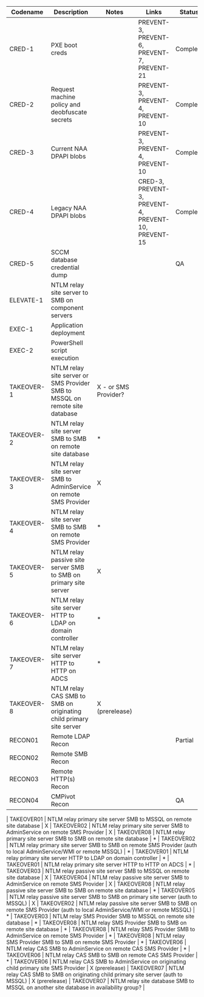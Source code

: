 | Codename | Description | Notes | Links | Status |
|----------|-------------|-------| ----- | ------ |
| CRED-1 | PXE boot creds | | PREVENT-3, PREVENT-6, PREVENT-7, PREVENT-21 | Complete |
| CRED-2 | Request machine policy and deobfuscate secrets | | PREVENT-3, PREVENT-4, PREVENT-10 | Complete
| CRED-3 | Current NAA DPAPI blobs | | PREVENT-3, PREVENT-4, PREVENT-10 | Complete
| CRED-4 | Legacy NAA DPAPI blobs | | CRED-3, PREVENT-3, PREVENT-4, PREVENT-10, PREVENT-15 | Complete
| CRED-5 | SCCM database credential dump | | | QA
| ELEVATE-1 | NTLM relay site server to SMB on component servers |
| EXEC-1 | Application deployment |
| EXEC-2 | PowerShell script execution |
| TAKEOVER-1 | NTLM relay site server or SMS Provider SMB to MSSQL on remote site database | X - or SMS Provider?
| TAKEOVER-2 | NTLM relay site server SMB to SMB on remote site database | *
| TAKEOVER-3 | NTLM relay site server SMB to AdminService on remote SMS Provider | X
| TAKEOVER-4 | NTLM relay site server SMB to SMB on remote SMS Provider | *
| TAKEOVER-5 | NTLM relay passive site server SMB to SMB on primary site server | X
| TAKEOVER-6 | NTLM relay site server HTTP to LDAP on domain controller | *
| TAKEOVER-7 | NTLM relay site server HTTP to HTTP on ADCS | *
| TAKEOVER-8 | NTLM relay CAS SMB to SMB on originating child primary site server | X (prerelease)
| RECON01 | Remote LDAP Recon | | | Partial
| RECON02| Remote SMB Recon |
| RECON03| Remote HTTP(s) Recon |
| RECON04| CMPivot Recon | | | QA

| TAKEOVER01 | NTLM relay primary site server SMB to MSSQL on remote site database | X
| TAKEOVER02 | NTLM relay primary site server SMB to AdminService on remote SMS Provider | X
| TAKEOVER08 | NTLM relay primary site server SMB to SMB on remote site database | *
| TAKEOVER02 | NTLM relay primary site server SMB to SMB on remote SMS Provider (auth to local AdminService/WMI or remote MSSQL) | *
| TAKEOVER01 | NTLM relay primary site server HTTP to LDAP on domain controller | *
| TAKEOVER01 | NTLM relay primary site server HTTP to HTTP on ADCS | *
| TAKEOVER03 | NTLM relay passive site server SMB to MSSQL on remote site database | X
| TAKEOVER04 | NTLM relay passive site server SMB to AdminService on remote SMS Provider | X
| TAKEOVER08 | NTLM relay passive site server SMB to SMB on remote site database | *
| TAKEOVER05 | NTLM relay passive site server SMB to SMB on primary site server (auth to MSSQL) | X
| TAKEOVER02 | NTLM relay passive site server SMB to SMB on remote SMS Provider (auth to local AdminService/WMI or remote MSSQL) | *
| TAKEOVER03 | NTLM relay SMS Provider SMB to MSSQL on remote site database | *
| TAKEOVER08 | NTLM relay SMS Provider SMB to SMB on remote site database | *
| TAKEOVER08 | NTLM relay SMS Provider SMB to AdminService on remote SMS Provider | *
| TAKEOVER08 | NTLM relay SMS Provider SMB to SMB on remote SMS Provider | *
| TAKEOVER06 | NTLM relay CAS SMB to AdminService on remote CAS SMS Provider | *
| TAKEOVER06 | NTLM relay CAS SMB to SMB on remote CAS SMS Provider | *
| TAKEOVER06 | NTLM relay CAS SMB to AdminService on originating child primary site SMS Provider | X (prerelease)
| TAKEOVER07 | NTLM relay CAS SMB to SMB on originating child primary site server (auth to MSSQL) | X (prerelease)
| TAKEOVER07 | NTLM relay site database SMB to MSSQL on another site database in availability group? | 

